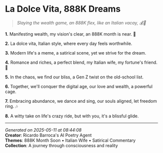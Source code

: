 # La Dolce Vita, 888K Dreams

> *Slaying the wealth game, an 888K flex, like an Italian vacay, 💰🌅*

**1.** Manifesting wealth, my vision's clear, an 888K month is near. 💫


**2.** La dolce vita, Italian style, where every day feels worthwhile.


**3.** Modern life's a meme, a satirical scene, yet we strive for the dream.


**4.** Romance and riches, a perfect blend, my Italian wife, my fortune's friend. 💏


**5.** In the chaos, we find our bliss, a Gen Z twist on the old-school list.


**6.** Together, we'll conquer the digital age, our love and wealth, a powerful cage.


**7.** Embracing abundance, we dance and sing, our souls aligned, let freedom ring. 🎶


**8.** A witty take on life's crazy ride, but with you, it's a blissful glide.



---

*Generated on 2025-05-11 at 08:44:08*  
**Creator**: Ricardo Barroca's AI Poetry Agent  
**Themes**: 888K Month Soon • Italian Wife • Satirical Commentary  
**Collection**: A journey through consciousness and reality